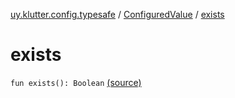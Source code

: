 [uy.klutter.config.typesafe](../index.md) / [ConfiguredValue](index.md) / [exists](.)


# exists
<code>fun exists(): Boolean</code> [(source)](https://github.com/kohesive/klutter/blob/master/config-typesafe-jdk6/src/main/kotlin/uy/klutter/config/typesafe/TypesafeConfig_Ext.kt#L127)<br/>

